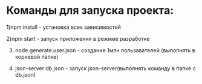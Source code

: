 # Команды для запуска проекта:

1)npm install - установка всех зависимостей

2)npm start - запуск приложения в режиме разработке

3) node generate.user.json - создание 1млн пользавателей (выполнять в корневой папке)

4) json-server db.json - запуск json-server(выполнять команду в папке с db.json)
